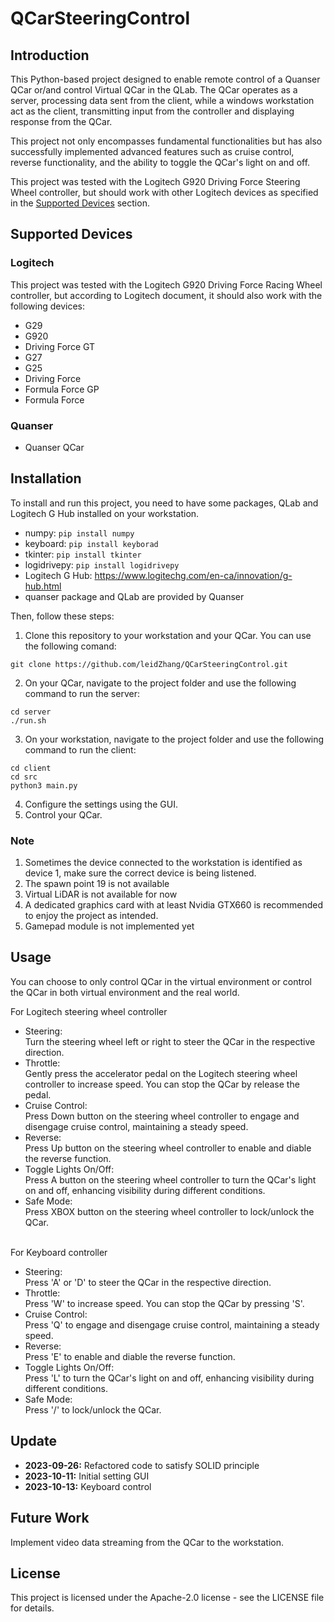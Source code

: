 # QCarSteeringControl 
## Introduction 
This Python-based project designed to enable remote control of a Quanser QCar or/and control Virtual QCar in the QLab. The QCar operates as a server, processing data sent from the client, while a windows workstation act as the client, transmitting input from the controller and displaying response from the QCar. 

This project not only encompasses fundamental functionalities but has also successfully implemented advanced features such as cruise control, reverse functionality, and the ability to toggle the QCar's light on and off. 

This project was tested with the Logitech G920 Driving Force Steering Wheel controller, but should work with other Logitech devices as specified in the [Supported Devices](#supported-devices) section. 

## Supported Devices 
### Logitech 
This project was tested with the Logitech G920 Driving Force Racing Wheel controller, but according to Logitech document, it should also work with the following devices:  
- G29
- G920
- Driving Force GT
- G27
- G25
- Driving Force
- Formula Force GP
- Formula Force
### Quanser 
- Quanser QCar

## Installation 
To install and run this project, you need to have some packages, QLab and Logitech G Hub installed on your workstation. 
- numpy: `pip install numpy`
- keyboard: `pip install keyborad`
- tkinter: `pip install tkinter`
- logidrivepy: `pip install logidrivepy`
- Logitech G Hub: https://www.logitechg.com/en-ca/innovation/g-hub.html
- quanser package and QLab are provided by Quanser

Then, follow these steps: 
1. Clone this repository to your workstation and your QCar. You can use the following comand:
```
git clone https://github.com/leidZhang/QCarSteeringControl.git
```

2. On your QCar, navigate to the project folder and use the following command to run the server:
```
cd server
./run.sh
```
3. On your workstation, navigate to the project folder and use the following command to run the client:
```
cd client
cd src
python3 main.py
```
4. Configure the settings using the GUI.
5. Control your QCar.

### Note 
1. Sometimes the device connected to the workstation is identified as device 1, make sure the correct device is being listened.
2. The spawn point 19 is not available
3. Virtual LiDAR is not available for now
4. A dedicated graphics card with at least Nvidia GTX660 is recommended to enjoy the project as intended.
5. Gamepad module is not implemented yet 

## Usage 
You can choose to only control QCar in the virtual environment or control the QCar in both virtual environment and the real world. 

For Logitech steering wheel controller
- Steering: 
  <br>Turn the steering wheel left or right to steer the QCar in the respective direction.
- Throttle:
  <br>Gently press the accelerator pedal on the Logitech steering wheel controller to increase speed. You can stop the QCar by release the pedal.
- Cruise Control:
  <br>Press Down button on the steering wheel controller to engage and disengage cruise control, maintaining a steady speed.
- Reverse:
  <br>Press Up button on the steering wheel controller to enable and diable the reverse function.
- Toggle Lights On/Off:
  <br>Press A button on the steering wheel controller to turn the QCar's light on and off, enhancing visibility during different conditions.
- Safe Mode: 
  <br>Press XBOX button on the steering wheel controller to lock/unlock the QCar.
  
<br>For Keyboard controller
- Steering:
  <br>Press 'A' or 'D' to steer the QCar in the respective direction.
- Throttle:
  <br>Press 'W' to increase speed. You can stop the QCar by pressing 'S'. 
- Cruise Control:
  <br>Press 'Q' to engage and disengage cruise control, maintaining a steady speed.
- Reverse:
  <br>Press 'E' to enable and diable the reverse function.
- Toggle Lights On/Off:
  <br>Press 'L' to turn the QCar's light on and off, enhancing visibility during different conditions.
- Safe Mode:
  <br>Press '/' to lock/unlock the QCar.
## Update 
- <b>2023-09-26:</b> Refactored code to satisfy SOLID principle
- <b>2023-10-11:</b> Initial setting GUI
- <b>2023-10-13:</b> Keyboard control
## Future Work 
Implement video data streaming from the QCar to the workstation.

## License
This project is licensed under the Apache-2.0 license - see the LICENSE file for details.
